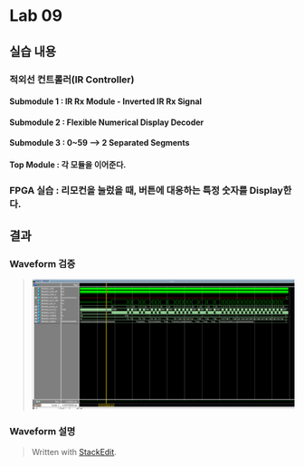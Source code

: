 
# Lab 09

## 실습 내용

### **적외선 컨트롤러(IR Controller)**

#### **Submodule 1** : IR Rx Module - Inverted IR Rx Signal
#### **Submodule 2** : Flexible Numerical Display Decoder
#### **Submodule 3** : 0~59 --> 2 Separated Segments

#### **Top Module** : 각 모듈을 이어준다.

### FPGA 실습 : 리모컨을 눌렀을 때, 버튼에 대응하는 특정 숫자를 Display한다.

## 결과

### **Waveform 검증**
>![](https://github.com/koo9ithub/practice09/blob/master/wave.PNG)


### **Waveform 설명**


> Written with [StackEdit](https://stackedit.io/).
<!--stackedit_data:
eyJoaXN0b3J5IjpbMTM0ODE0MDg1OCwxMDI2NTEyMDkxXX0=
-->